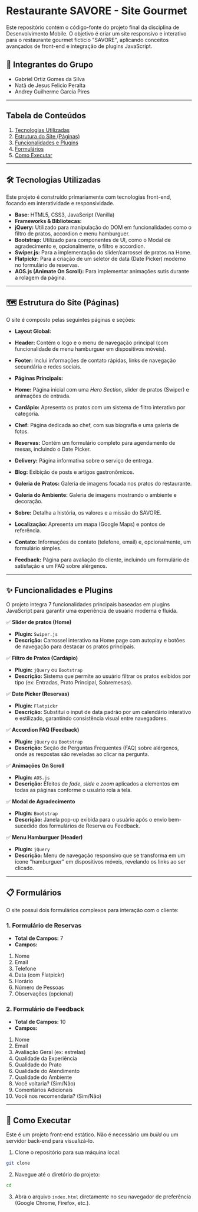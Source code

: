 # Restaurante SAVORE - Site Gourmet

Este repositório contém o código-fonte do projeto final da disciplina de Desenvolvimento Mobile. O objetivo é criar um site responsivo e interativo para o restaurante gourmet fictício "SAVORE", aplicando conceitos avançados de front-end e integração de plugins JavaScript.

## 👥 Integrantes do Grupo

* Gabriel Ortiz Gomes da Silva
* Natã de Jesus Felicio Peralta
* Andrey Guilherme Garcia Pires

-----

## Tabela de Conteúdos

1.  [Tecnologias Utilizadas](#-tecnologias-utilizadas)
2.  [Estrutura do Site (Páginas)](#-estrutura-do-site-páginas)
3.  [Funcionalidades e Plugins](#-funcionalidades-e-plugins)
4.  [Formulários](#-formulários)
5.  [Como Executar](#-como-executar)

-----

## 🛠️ Tecnologias Utilizadas

Este projeto é construído primariamente com tecnologias front-end, focando em interatividade e responsividade.

* **Base:** HTML5, CSS3, JavaScript (Vanilla)
* **Frameworks & Bibliotecas:**
* **jQuery:** Utilizado para manipulação do DOM em funcionalidades como o filtro de pratos, accordion e menu hamburguer.
* **Bootstrap:** Utilizado para componentes de UI, como o Modal de agradecimento e, opcionalmente, o filtro e accordion.
* **Swiper.js:** Para a implementação do slider/carrossel de pratos na Home.
* **Flatpickr:** Para a criação de um seletor de data (Date Picker) moderno no formulário de reservas.
* **AOS.js (Animate On Scroll):** Para implementar animações sutis durante a rolagem da página.

-----

## 🗺️ Estrutura do Site (Páginas)

O site é composto pelas seguintes páginas e seções:

* **Layout Global:**

* **Header:** Contém o logo e o menu de navegação principal (com funcionalidade de menu hamburguer em dispositivos móveis).
* **Footer:** Inclui informações de contato rápidas, links de navegação secundária e redes sociais.

* **Páginas Principais:**

* **Home:** Página inicial com uma *Hero Section*, slider de pratos (Swiper) e animações de entrada.
* **Cardápio:** Apresenta os pratos com um sistema de filtro interativo por categoria.
* **Chef:** Página dedicada ao chef, com sua biografia e uma galeria de fotos.
* **Reservas:** Contém um formulário completo para agendamento de mesas, incluindo o Date Picker.
* **Delivery:** Página informativa sobre o serviço de entrega.
* **Blog:** Exibição de posts e artigos gastronômicos.
* **Galeria de Pratos:** Galeria de imagens focada nos pratos do restaurante.
* **Galeria do Ambiente:** Galeria de imagens mostrando o ambiente e decoração.
* **Sobre:** Detalha a história, os valores e a missão do SAVORE.
* **Localização:** Apresenta um mapa (Google Maps) e pontos de referência.
* **Contato:** Informações de contato (telefone, email) e, opcionalmente, um formulário simples.
* **Feedback:** Página para avaliação do cliente, incluindo um formulário de satisfação e um FAQ sobre alérgenos.

-----

## ✨ Funcionalidades e Plugins

O projeto integra 7 funcionalidades principais baseadas em plugins JavaScript para garantir uma experiência de usuário moderna e fluida.

✅ **Slider de pratos (Home)**

* **Plugin:** `Swiper.js`
* **Descrição:** Carrossel interativo na Home page com autoplay e botões de navegação para destacar os pratos principais.

✅ **Filtro de Pratos (Cardápio)**

* **Plugin:** `jQuery` ou `Bootstrap`
* **Descrição:** Sistema que permite ao usuário filtrar os pratos exibidos por tipo (ex: Entradas, Prato Principal, Sobremesas).

✅ **Date Picker (Reservas)**

* **Plugin:** `Flatpickr`
* **Descrição:** Substitui o input de data padrão por um calendário interativo e estilizado, garantindo consistência visual entre navegadores.

✅ **Accordion FAQ (Feedback)**

* **Plugin:** `jQuery` ou `Bootstrap`
* **Descrição:** Seção de Perguntas Frequentes (FAQ) sobre alérgenos, onde as respostas são reveladas ao clicar na pergunta.

✅ **Animações On Scroll**

* **Plugin:** `AOS.js`
* **Descrição:** Efeitos de *fade*, *slide* e *zoom* aplicados a elementos em todas as páginas conforme o usuário rola a tela.

✅ **Modal de Agradecimento**

* **Plugin:** `Bootstrap`
* **Descrição:** Janela pop-up exibida para o usuário após o envio bem-sucedido dos formulários de Reserva ou Feedback.

✅ **Menu Hamburguer (Header)**

* **Plugin:** `jQuery`
* **Descrição:** Menu de navegação responsivo que se transforma em um ícone "hamburguer" em dispositivos móveis, revelando os links ao ser clicado.

-----

## 📋 Formulários

O site possui dois formulários complexos para interação com o cliente:

### 1\. Formulário de Reservas

* **Total de Campos:** 7
* **Campos:**
1.  Nome
2.  Email
3.  Telefone
4.  Data (com Flatpickr)
5.  Horário
6.  Número de Pessoas
7.  Observações (opcional)

### 2\. Formulário de Feedback

* **Total de Campos:** 10
* **Campos:**
1.  Nome
2.  Email
3.  Avaliação Geral (ex: estrelas)
4.  Qualidade da Experiência
5.  Qualidade do Prato
6.  Qualidade do Atendimento
7.  Qualidade do Ambiente
8.  Você voltaria? (Sim/Não)
9.  Comentários Adicionais
10. Você nos recomendaria? (Sim/Não)

-----

## 🚀 Como Executar

Este é um projeto front-end estático. Não é necessário um *build* ou um servidor back-end para visualizá-lo.

1.  Clone o repositório para sua máquina local:

```bash
git clone
```

2.  Navegue até o diretório do projeto:

```bash
cd 
```

3.  Abra o arquivo `index.html` diretamente no seu navegador de preferência (Google Chrome, Firefox, etc.).

